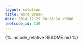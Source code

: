```yaml
---
layout: solution
title: Word Break
date: 2014-12-29 00:26:24 +0800
leetcode_id: 139
---
```

{% include_relative README.md %}
